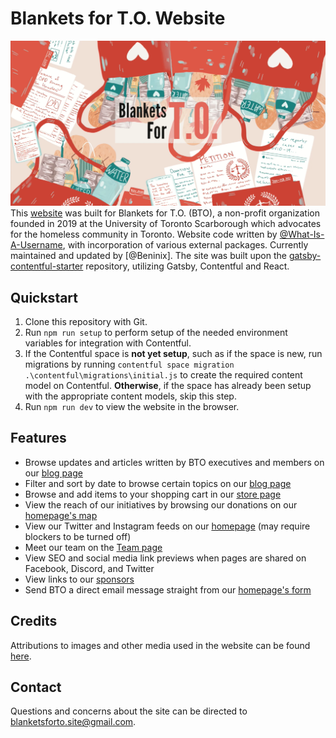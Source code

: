 # Blankets for T.O. Website 
![Blankets for T.O. banner](static/bto_background.png)
This [website](https://blanketsforto.ca) was built for Blankets for T.O. (BTO), a non-profit organization founded in 2019 at the University of Toronto Scarborough which advocates for the homeless community in Toronto. Website code written by [@What-Is-A-Username](https://github.com/What-Is-A-Username), with incorporation of various external packages. Currently maintained and updated by [@Beninix]. The site was built upon the [gatsby-contentful-starter](https://github.com/contentful-userland/gatsby-contentful-starter) repository, utilizing Gatsby, Contentful and React.

## Quickstart

1. Clone this repository with Git. 
2. Run `npm run setup` to perform setup of the needed environment variables for integration with Contentful.
3. If the Contentful space is **not yet setup**, such as if the space is new, run migrations by running `contentful space migration .\contentful\migrations\initial.js` to create the required content model on Contentful. **Otherwise**, if the space has already been setup with the appropriate content models, skip this step.
4. Run `npm run dev` to view the website in the browser.

## Features
- Browse updates and articles written by BTO executives and members on our [blog page](https://blanketsforto.ca/blog)
- Filter and sort by date to browse certain topics on our [blog page](https://blanketsforto.ca/blog) 
- Browse and add items to your shopping cart in our [store page](https://blanketsforto.ca/store) 
- View the reach of our initiatives by browsing our donations on our [homepage's map](https://blanketsforto.ca/)
- View our Twitter and Instagram feeds on our [homepage](https://blanketsforto.ca/) (may require blockers to be turned off)
- Meet our team on the [Team page](https://blanketsforto.ca/team)
- View SEO and social media link previews when pages are shared on Facebook, Discord, and Twitter
- View links to our [sponsors](https://blanketsforto.ca/sponsors)
- Send BTO a direct email message straight from our [homepage's form](https://blanketsforto.ca/)

## Credits
Attributions to images and other media used in the website can be found [here](https://blanketsforto.ca/credits).

## Contact
Questions and concerns about the site can be directed to [blanketsforto.site@gmail.com](mailto:blanketsforto.site@gmail.com).
